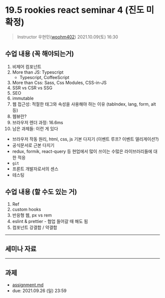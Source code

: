 19.5 rookies react seminar 4 (진도 미확정)
================================

> Instructor 우현민([woohm402](https://github.com/woohm402))
> 2021.10.09(토) 16:30

## 수업 내용 (꼭 해야되는거)

1. 비제어 컴포넌트
2. More than JS: Typescript
   - Typescript, CoffeeScript
4. More than Css: Sass, Css Modules, CSS-in-JS
5. SSR vs CSR vs SSG
6. SEO
7. immutable
8. 웹 접근성: 적절한 태그와 속성을 사용해야 하는 이유 (tabIndex, lang, form, alt 등)
9. 웹뷰란?
10. 브라우저 렌더 과정: 16.6ms
11. 남은 과제들: 이런 게 있다
   - 브라우저 작동 원리, html, css, js 기본 다지기 (이벤트 루프? 이벤트 델리게이션?)
   - 공식문서로 근본 다지기
   - redux, formik, react-query 등 현업에서 많이 쓰이는 수많은 라이브러리들에 대한 적응
   - `git`
   - 프론트 개발자로서의 센스
   - 테스팅

## 수업 내용 (할 수도 있는 거)
1. Ref
2. custom hooks
3. 반응형 웹, px vs rem
4. eslint & prettier - 협업 들어갈 때 해도 됨
5. 컴포넌트 강결합 / 약결합

------------------

## 세미나 자료

------------------

## 과제
- [assignment.md](assignment.md)
- due: 2021.09.26 (일) 23:59
